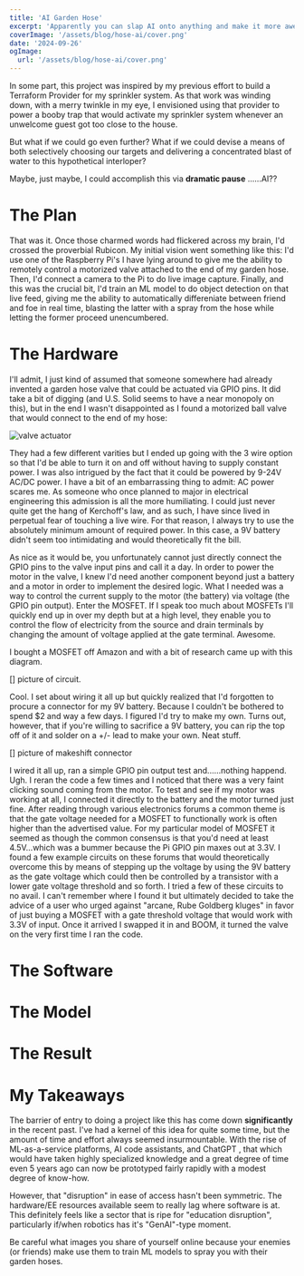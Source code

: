 ```yaml
---
title: 'AI Garden Hose'
excerpt: 'Apparently you can slap AI onto anything and make it more awesome'
coverImage: '/assets/blog/hose-ai/cover.png'
date: '2024-09-26'
ogImage:
  url: '/assets/blog/hose-ai/cover.png'
---
```


In some part, this project was inspired by my previous effort to build a Terraform Provider for my sprinkler system. As that work was winding down, with a merry twinkle in my eye, I envisioned using that provider to power a booby trap that would activate my sprinkler system whenever an unwelcome guest got too close to the house. 

But what if we could go even further? What if we could devise a means of both selectively choosing our targets and delivering a concentrated blast of water to this hypothetical interloper? 

Maybe, just maybe, I could accomplish this via **dramatic pause** ......AI??

# The Plan
That was it. Once those charmed words had flickered across my brain, I'd crossed the proverbial Rubicon. My initial vision went something like this: I'd use one of the Raspberry Pi's I have lying around to give me the ability to remotely control a motorized valve attached to the end of my garden hose. Then, I'd connect a camera to the Pi to do live image capture. Finally, and this was the crucial bit, I'd train an ML model to do object detection on that live feed, giving me the ability to automatically differeniate between friend and foe in real time, blasting the latter with a spray from the hose while letting the former proceed unencumbered. 

# The Hardware
I'll admit, I just kind of assumed that someone somewhere had already invented a garden hose valve that could be actuated via GPIO pins. It did take a bit of digging (and U.S. Solid seems to have a near monopoly on this), but in the end I wasn't disappointed as I found a motorized ball valve that would connect to the end of my hose:

![valve actuator](/assets/blog/hose-ai/valve.jpg)

They had a few different varities but I ended up going with the 3 wire option so that I'd be able to turn it on and off without having to supply constant power. I was also intrigued by the fact that it could be powered by 9-24V AC/DC power. I have a bit of an embarrassing thing to admit: AC power scares me. As someone who once planned to major in electrical engineering this admission is all the more humiliating. I could just never quite get the hang of Kerchoff's law, and as such, I have since lived in perpetual fear of touching a live wire. For that reason, I always try to use the absolutely minimum amount of required power. In this case, a 9V battery didn't seem too intimidating and would theoretically fit the bill. 

As nice as it would be, you unfortunately cannot just directly connect the GPIO pins to the valve input pins and call it a day. In order to power the motor in the valve, I knew I'd need another component beyond just a battery and a motor in order to implement the desired logic. What I needed was a way to control the current supply to the motor (the battery) via voltage (the GPIO pin output). Enter the MOSFET. If I speak too much about MOSFETs I'll quickly end up in over my depth but at a high level, they enable you to control the flow of electricity from the source and drain terminals by changing the amount of voltage applied at the gate terminal. Awesome. 

I bought a MOSFET off Amazon and with a bit of research came up with this diagram. 

[] picture of circuit. 

Cool. I set about wiring it all up but quickly realized that I'd forgotten to procure a connector for my 9V battery. Because I couldn't be bothered to spend $2 and way a few days. I figured I'd try to make my own. Turns out, however, that if you're willing to sacrifice a 9V battery, you can rip the top off of it and solder on a +/- lead to make your own. Neat stuff. 

[] picture of makeshift connector

I wired it all up, ran a simple GPIO pin output test and......nothing happend. Ugh. I reran the code a few times and I noticed that there was a very faint clicking sound coming from the motor. To test and see if my motor was working at all, I connected it directly to the battery and the motor turned just fine. After reading through various electronics forums a common theme is that the gate voltage needed for a MOSFET to functionally work is often higher than the advertised value. For my particular model of MOSFET it seemed as though the common consensus is that you'd need at least 4.5V...which was a bummer because the Pi GPIO pin maxes out at 3.3V. I found a few example circuits on these forums that would theoretically overcome this by means of stepping up the voltage by using the 9V battery as the gate voltage which could then be controlled by a transistor with a lower gate voltage threshold and so forth. I tried a few of these circuits to no avail. I can't remember where I found it but ultimately decided to take the advice of a user who urged against "arcane, Rube Goldberg kluges" in favor of just buying a MOSFET with a gate threshold voltage that would work with 3.3V of input. Once it arrived I swapped it in and BOOM, it turned the valve on the very first time I ran the code. 

# The Software

# The Model

# The Result

# My Takeaways
The barrier of entry to doing a project like this has come down **significantly** in the recent past. I've had a kernel of this idea for quite some time, but the amount of time and effort always seemed insurmountable. With the rise of ML-as-a-service platforms, AI code assistants, and ChatGPT , that which would have taken highly specialized knowledge and a great degree of time even 5 years ago can now be prototyped fairly rapidly with a modest degree of know-how. 

However, that "disruption" in ease of access hasn't been symmetric. The hardware/EE resources available seem to really lag where software is at. This definitely feels like a sector that is ripe for "education disruption", particularly if/when robotics has it's "GenAI"-type moment. 

Be careful what images you share of yourself online because your enemies (or friends) make use them to train ML models to spray you with their garden hoses. 


